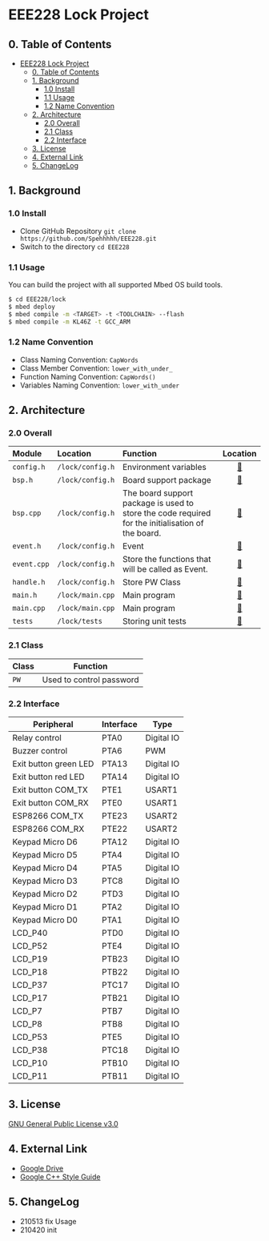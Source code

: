# EEE228 Lock Project

## 0. Table of Contents

- [EEE228 Lock Project](#eee228-lock-project)
  - [0. Table of Contents](#0-table-of-contents)
  - [1. Background](#1-background)
    - [1.0 Install](#10-install)
    - [1.1 Usage](#11-usage)
    - [1.2 Name Convention](#12-name-convention)
  - [2. Architecture](#2-architecture)
    - [2.0 Overall](#20-overall)
    - [2.1 Class](#21-class)
    - [2.2 Interface](#22-interface)
  - [3. License](#3-license)
  - [4. External Link](#4-external-link)
  - [5. ChangeLog](#5-changelog)

## 1. Background

### 1.0 Install

- Clone GitHub Repository `git clone https://github.com/Spehhhhh/EEE228.git`
- Switch to the directory `cd EEE228`

### 1.1 Usage

You can build the project with all supported Mbed OS build tools.

```bash
$ cd EEE228/lock
$ mbed deploy
$ mbed compile -m <TARGET> -t <TOOLCHAIN> --flash
$ mbed compile -m KL46Z -t GCC_ARM
```

### 1.2 Name Convention

- Class Naming Convention: `CapWords`
- Class Member Convention: `lower_with_under_`
- Function Naming Convention: `CapWords()`
- Variables Naming Convention: `lower_with_under`

## 2. Architecture

### 2.0 Overall

| Module | Location | Function | Location |
|:---|:---|:---|:---:|
| `config.h` | `/lock/config.h` | Environment variables | [🔗](/lock/config.h) |
| `bsp.h` | `/lock/config.h` | Board support package | [🔗](/lock/bsp.h) |
| `bsp.cpp` | `/lock/config.h` | The board support package is used to store the code required for the initialisation of the board. | [🔗](/lock/bsp.cpp) |
| `event.h` | `/lock/config.h` | Event | [🔗](/lock/event.h) |
| `event.cpp` | `/lock/config.h` | Store the functions that will be called as Event. | [🔗](/lock/event.cpp) |
| `handle.h` | `/lock/config.h` | Store PW Class | [🔗](/lock/handle.h) |
| `main.h` | `/lock/main.cpp` | Main program | [🔗](/lock/main.) |
| `main.cpp` | `/lock/main.cpp` | Main program | [🔗](/lock/main.cpp) |
| `tests` | `/lock/tests` | Storing unit tests | [🔗](/lock/tests) |

### 2.1 Class

| Class | Function |
|---|---|
| `PW` | Used to control password |

### 2.2 Interface

| Peripheral            | Interface | Type       |
| --------------------- | --------- | ---------- |
| Relay control         | PTA0      | Digital IO |
| Buzzer control        | PTA6      | PWM        |
| Exit button green LED | PTA13     | Digital IO |
| Exit button red LED   | PTA14     | Digital IO |
| Exit button COM_TX    | PTE1      | USART1     |
| Exit button COM_RX    | PTE0      | USART1     |
| ESP8266 COM_TX        | PTE23     | USART2     |
| ESP8266 COM_RX        | PTE22     | USART2     |
| Keypad Micro D6       | PTA12     | Digital IO |
| Keypad Micro D5       | PTA4      | Digital IO |
| Keypad Micro D4       | PTA5      | Digital IO |
| Keypad Micro D3       | PTC8      | Digital IO |
| Keypad Micro D2       | PTD3      | Digital IO |
| Keypad Micro D1       | PTA2      | Digital IO |
| Keypad Micro D0       | PTA1      | Digital IO |
| LCD_P40               | PTD0      | Digital IO |
| LCD_P52               | PTE4      | Digital IO |
| LCD_P19               | PTB23     | Digital IO |
| LCD_P18               | PTB22     | Digital IO |
| LCD_P37               | PTC17     | Digital IO |
| LCD_P17               | PTB21     | Digital IO |
| LCD_P7                | PTB7      | Digital IO |
| LCD_P8                | PTB8      | Digital IO |
| LCD_P53               | PTE5      | Digital IO |
| LCD_P38               | PTC18     | Digital IO |
| LCD_P10               | PTB10     | Digital IO |
| LCD_P11               | PTB11     | Digital IO |

## 3. License

[GNU General Public License v3.0](LICENSE)

## 4. External Link

- [Google Drive](https://drive.google.com/drive/u/2/folders/0AOCpiZtM2Mc6Uk9PVA)
- [Google C++ Style Guide](https://google.github.io/styleguide/cppguide.html)

## 5. ChangeLog

- 210513 fix Usage
- 210420 init
